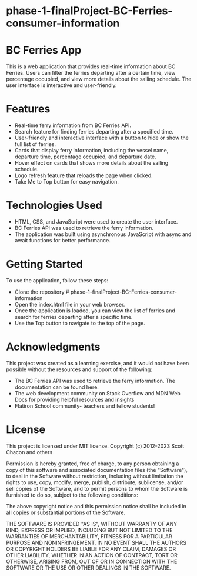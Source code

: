 # phase-1-finalProject-BC-Ferries-consumer-information

# BC Ferries App
This is a web application that provides real-time information about BC Ferries. Users can filter the ferries departing after a certain time, view percentage occupied, and view more details about the sailing schedule. The user interface is interactive and user-friendly.

# Features
- Real-time ferry information from BC Ferries API.
- Search feature for finding ferries departing after a specified time.
- User-friendly and interactive interface with a button to hide or show the full list of ferries.
- Cards that display ferry information, including the vessel name, departure time, percentage occupied, and departure date.
- Hover effect on cards that shows more details about the sailing schedule.
- Logo refresh feature that reloads the page when clicked.
- Take Me to Top button for easy navigation.

# Technologies Used
- HTML, CSS, and JavaScript were used to create the user interface.
- BC Ferries API was used to retrieve the ferry information.
- The application was built using asynchronous JavaScript with async and await functions for better performance.

# Getting Started
To use the application, follow these steps:

- Clone the repository # phase-1-finalProject-BC-Ferries-consumer-information
- Open the index.html file in your web browser.
- Once the application is loaded, you can view the list of ferries and search for ferries departing after a specific time.
- Use the Top button to navigate to the top of the page.

# Acknowledgments
This project was created as a learning exercise, and it would not have been possible without the resources and support of the following:

- The BC Ferries API was used to retrieve the ferry information. The documentation can be found here.
- The web development community on Stack Overflow and MDN Web Docs for providing helpful resources and insights
- Flatiron School community- teachers and fellow students!

# License
This project is licensed under MIT license.
Copyright (c) 2012-2023 Scott Chacon and others

Permission is hereby granted, free of charge, to any person obtaining
a copy of this software and associated documentation files (the
"Software"), to deal in the Software without restriction, including
without limitation the rights to use, copy, modify, merge, publish,
distribute, sublicense, and/or sell copies of the Software, and to
permit persons to whom the Software is furnished to do so, subject to
the following conditions:

The above copyright notice and this permission notice shall be
included in all copies or substantial portions of the Software.

THE SOFTWARE IS PROVIDED "AS IS", WITHOUT WARRANTY OF ANY KIND,
EXPRESS OR IMPLIED, INCLUDING BUT NOT LIMITED TO THE WARRANTIES OF
MERCHANTABILITY, FITNESS FOR A PARTICULAR PURPOSE AND
NONINFRINGEMENT. IN NO EVENT SHALL THE AUTHORS OR COPYRIGHT HOLDERS BE
LIABLE FOR ANY CLAIM, DAMAGES OR OTHER LIABILITY, WHETHER IN AN ACTION
OF CONTRACT, TORT OR OTHERWISE, ARISING FROM, OUT OF OR IN CONNECTION
WITH THE SOFTWARE OR THE USE OR OTHER DEALINGS IN THE SOFTWARE.
